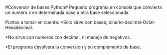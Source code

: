 #Conversor de bases Python#
Pequeño programa en consola que convierta un numero x en determinada base a otra base seleccionada.

Puntos a tomar en cuenta:
*Solo sirve con bases; binario-decimal-Octal-Hexadecimal.

*No sirve con numeros con decimal, ni manejo de negativos.

*El programa devolvera la conversion y su complemento de base.
